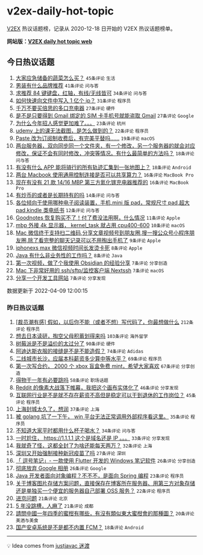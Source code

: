 # v2ex-daily-hot-topic

[V2EX](https://www.v2ex.com/) 热议话题榜，记录从 2020-12-18 日开始的 V2EX 热议话题榜单。

**网站版：[V2EX daily hot topic web](https://boojack.github.io/v2ex-daily-hot-topic-web/)**

## 今日热议话题

<!-- TODAY BEGIN -->

1. [大家应急储备的蔬菜怎么买？](https://www.v2ex.com/t/845870) `45条评论` `生活`
1. [男装有什么品牌推荐](https://www.v2ex.com/t/845848) `41条评论` `问与答`
1. [求推荐 84 键键盘，红轴，有线/无线皆可](https://www.v2ex.com/t/845859) `34条评论` `问与答`
1. [如何快速向文件中写入 1 亿个 ip？](https://www.v2ex.com/t/845892) `31条评论` `程序员`
1. [千万不要买倍思的多口充电器](https://www.v2ex.com/t/845887) `27条评论` `硬件`
1. [是不是只要得到 Gmail 绑定的 SIM 卡手机号就能盗取 Gmail](https://www.v2ex.com/t/845834) `27条评论` `Google`
1. [为什么今年招人感觉更加难了。。。](https://www.v2ex.com/t/845847) `23条评论` `杭州`
1. [udemy 上的课无法截图，是怎么做到的？](https://www.v2ex.com/t/845840) `22条评论` `程序员`
1. [Paste 改为订阅制收费后，有完美平替吗……](https://www.v2ex.com/t/845889) `19条评论` `macOS`
1. [两台服务器，双向同步同一个文件夹，有一个修改，另一个服务器的就会对应修改，保证不会有同时修改，冲突等情况。有什么最简单的方法吗？](https://www.v2ex.com/t/845873) `18条评论` `问与答`
1. [有没有什么 APP 能将骑行的所有轨迹汇集到一张地图上？](https://www.v2ex.com/t/845856) `18条评论` `Android`
1. [两台 Macbook 使用通用控制连接是否可以共享算力？](https://www.v2ex.com/t/845850) `16条评论` `MacBook Pro`
1. [现在有没有 21 款 14/16 MBP 第三方氮化镓充电器推荐的](https://www.v2ex.com/t/845841) `16条评论` `MacBook Pro`
1. [有炒币的或者是长期持有的吗](https://www.v2ex.com/t/845835) `14条评论` `问与答`
1. [各位倾向于使用哪种电子阅读装置，手机,mini 版 pad，常规尺寸 pad,超大 pad,kindle 类电纸书](https://www.v2ex.com/t/845913) `12条评论` `问与答`
1. [Goodnotes 恢复购买不了！付了费没法用啊，什么情况](https://www.v2ex.com/t/845837) `11条评论` `Apple`
1. [mbp 外接 4k 显示器， kernel_task 就占用 cpu400-600](https://www.v2ex.com/t/845851) `10条评论` `macOS`
1. [Mac 微信终于支持扫二维码,分享文章视频号到朋友圈,搜一搜公众号小程序朋友圈,除了看完整的聊天记录可以不用掏出手机了](https://www.v2ex.com/t/845878) `9条评论` `Apple`
1. [iphonexs max 微信视频时间长发烫卡死](https://www.v2ex.com/t/845912) `8条评论` `Apple`
1. [Java 有什么非业务性的工作吗？](https://www.v2ex.com/t/845862) `8条评论` `Java`
1. [第一次视频，做了个我使用 Obsidian 的经验分享](https://www.v2ex.com/t/845905) `7条评论` `分享创造`
1. [Mac 下非常好用的 ssh/sftp/监控客户端 Nextssh](https://www.v2ex.com/t/845901) `7条评论` `macOS`
1. [分享一个开发工具网站](https://www.v2ex.com/t/845855) `7条评论` `分享发现`

数据更新于 2022-04-09 12:00:15

<!-- TODAY END -->

### 昨日热议话题

<!-- YESTERDAY BEGIN -->

1. [[裁员潮有感] 假如，以后你不能（或者不想）写代码了，你最想做什么](https://www.v2ex.com/t/845618) `212条评论` `程序员`
1. [想去日本读研，掏空父母积蓄划得来吗](https://www.v2ex.com/t/845765) `103条评论` `海外留学`
1. [树莓派是不是溢价的太过分了](https://www.v2ex.com/t/845631) `90条评论` `硬件`
1. [阿迪达斯衣服的接缝是不是不能造假？](https://www.v2ex.com/t/845640) `74条评论` `Adidas`
1. [二线城市长沙，应届本科薪资多少算中等水平？](https://www.v2ex.com/t/845705) `69条评论` `程序员`
1. [第一次写合约， 2000 个 xbox 盲盒免费 mint，希望大家喜欢](https://www.v2ex.com/t/845641) `67条评论` `分享创造`
1. [得物干一年有必要跳吗](https://www.v2ex.com/t/845607) `58条评论` `职场话题`
1. [Reddit 的像素大战落下帷幕，我把这个画布实体化了](https://www.v2ex.com/t/845643) `46条评论` `分享发现`
1. [互联网行业是不是就不存在薪资不高但是稳定可以干到退休的工作岗位？](https://www.v2ex.com/t/845611) `45条评论` `程序员`
1. [上海封城太久了，想润](https://www.v2ex.com/t/845680) `37条评论` `上海`
1. [被 golang 坑了一下午， win 平台无法正常调用外部程序看这里。](https://www.v2ex.com/t/845764) `35条评论` `程序员`
1. [不知道大家平时都用什么杯子喝水？](https://www.v2ex.com/t/845775) `34条评论` `问与答`
1. [一时尬住， https://1.1.1.1 这个是域名还是 IP 。。。](https://www.v2ex.com/t/845656) `33条评论` `分享发现`
1. [我就奇了怪，这都全封了为啥还能每天两万？](https://www.v2ex.com/t/845678) `32条评论` `上海`
1. [深圳又开始强制接种新冠疫苗了吗](https://www.v2ex.com/t/845671) `27条评论` `深圳`
1. [「 逗号笔记」- 一款使用 Flutter 开发的 Windows 笔记软件](https://www.v2ex.com/t/845778) `26条评论` `分享创造`
1. [彻底放弃 Google 相册](https://www.v2ex.com/t/845716) `26条评论` `Google`
1. [Java 开发者面向对象编程？不不不，是面向 Spring 编程](https://www.v2ex.com/t/845657) `23条评论` `程序员`
1. [关于博客图片存储方案问题，直接保存在博客所在服务器、用第三方对象存储还是单独买一个便宜的服务器自己部署 OSS 服务？](https://www.v2ex.com/t/845701) `22条评论` `程序员`
1. [进京问题](https://www.v2ex.com/t/845748) `21条评论` `北京`
1. [5 年没跳槽，人麻了](https://www.v2ex.com/t/845725) `21条评论` `成都`
1. [請問中國一年四季的蜜柑有哪些，有沒有類似東大蜜柑會的那種圖？](https://www.v2ex.com/t/845819) `20条评论` `美酒与美食`
1. [国产安卓系统是不是都不内置 FCM？](https://www.v2ex.com/t/845791) `18条评论` `Android`

<!-- YESTERDAY END -->

---

💡 Idea comes from [justjavac 迷渡](https://github.com/justjavac/)
